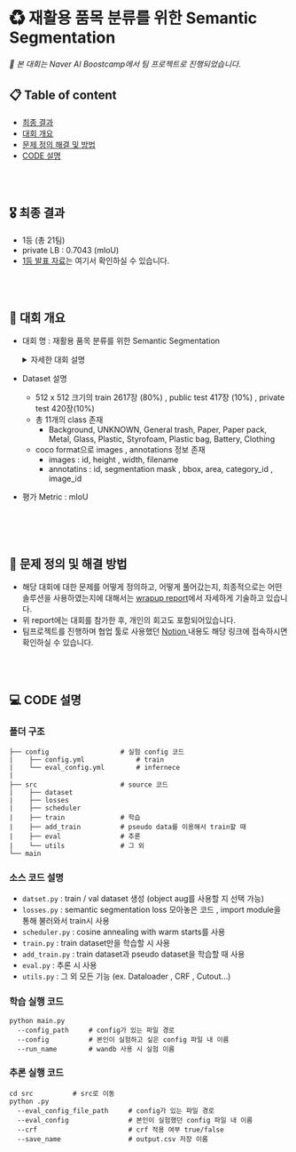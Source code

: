 
# ♻ 재활용 품목 분류를 위한 Semantic Segmentation
###### 📌 본 대회는 Naver AI Boostcamp에서 팀 프로젝트로 진행되었습니다. 
## 📋 Table of content
- [최종 결과](#Result)<br>
- [대회 개요](#Overview)<br>
- [문제 정의 해결 및 방법](#Solution)<br>
- [CODE 설명](#Code)<br>

<br></br>
## 🎖 최종 결과 <a name = 'Result'></a>
- 1등 (총 21팀)
- private LB : 0.7043 (mIoU)
- [1등 발표 자료](https://github.com/bcaitech1/p3-ims-obd-multihead_ensemble/blob/master/presentation/Pstage3_solution.pdf)는 여기서 확인하실 수 있습니다. 

<br></br>
## 👀 대회 개요 <a name = 'Overview'></a>
- 대회 명 : 재활용 품목 분류를 위한 Semantic Segmentation
  <details>
  <summary>자세한 대회 설명</summary>
  <div markdown="1">       

  환경 부담을 조금이나마 줄일 수 있는 방법의 하나로 '분리수거'가 있습니다. 잘 분리배출 된 쓰레기는 자원으로서 가치를 인정받아 재활용되지만, 잘못 분리배출 되면 그대로 폐기물로 분류되어 매립, 소각되기 때문입니다. 우리나라의 분리 수거율은 굉장히 높은 것으로 알려져 있고, 또 최근 이러한 쓰레기 문제가 주목받으며 더욱 많은 사람이 분리수거에 동참하려 하고 있습니다. 하지만 '이 쓰레기가 어디에 속하는지', '어떤 것들을 분리해서 버리는 것이 맞는지' 등 정확한 분리수거 방법을 알기 어렵다는 문제점이 있습니다.

  따라서, 우리는 쓰레기가 찍힌 사진에서 쓰레기를 Segmentation 하는 모델을 만들어 이러한 문제점을 해결해보고자 합니다. 문제 해결을 위한 데이터셋으로는 일반 쓰레기, 플라스틱, 종이, 유리 등 11 종류의 쓰레기가 찍힌 사진 데이터셋이 제공됩니다.


  </div>
  </details>

- Dataset 설명
  - 512 x 512 크기의 train 2617장 (80%) , public test 417장 (10%) , private test 420장(10%) 
  - 총 11개의 class 존재 
     - Background, UNKNOWN, General trash, Paper, Paper pack, Metal, Glass, Plastic, Styrofoam, Plastic bag, Battery, Clothing
  - coco format으로 images , annotations 정보 존재
    - images : id, height , width, filename
    - annotatins : id, segmentation mask , bbox, area, category_id , image_id
- 평가 Metric : mIoU
<br></br>


<br></br>
## 📝 문제 정의 및 해결 방법 <a name = 'Solution'></a>
- 해당 대회에 대한 문제를 어떻게 정의하고, 어떻게 풀어갔는지, 최종적으로는 어떤 솔루션을 사용하였는지에 대해서는 [wrapup report](https://www.notion.so/Wrap-up-Pstage3-Semantic-Segmentation-2679c48f500a40f5bf7d7ffb227b8e46)에서 자세하게 기술하고 있습니다. 
- 위 report에는 대회를 참가한 후, 개인의 회고도 포함되어있습니다. 
- 팀프로젝트를 진행하며 협업 툴로 사용했던 [Notion ](https://www.notion.so/1cdc0eddd3d649b68eebd94e27dc8655?v=b17e11d3c44148bc80dddf4c24b9cabf)내용도 해당 링크에 접속하시면 확인하실 수 있습니다.

<br></br>
## 💻 CODE 설명<a name = 'Code'></a>
### 폴더 구조 
```
├── config                  # 실험 config 코드
|    ├── config.yml             # train   
|    └── eval_config.yml        # infernece 
|
├── src                     # source 코드
|    ├── dataset                
|    ├── losses                 
|    ├── scheduler                             
|    ├── train              # 학습
|    ├── add_train          # pseudo data를 이용해서 train할 때
|    ├── eval               # 추론
|    └── utils              # 그 외 
└── main

```
### 소스 코드 설명 
- `datset.py` : train / val dataset 생성 (object aug를 사용할 지 선택 가능)
- `losses.py` : semantic segmentation loss 모아놓은 코드 , import module을 통해 불러와서 train시 사용
- `scheduler.py` : cosine annealing with warm starts를 사용
- `train.py` : train dataset만을 학습할 시 사용
- `add_train.py` : train dataset과 pseudo dataset을 학습할 때 사용
- `eval.py` : 추론 시 사용
- `utils.py` : 그 외 모든 기능 (ex. Dataloader , CRF , Cutout...)

### 학습 실행 코드 
``` 
python main.py 
  --config_path     # config가 있는 파일 경로
  --config          # 본인이 실험하고 싶은 config 파일 내 이름 
  --run_name        # wandb 사용 시 실험 이름
```
### 추론 실행 코드 
```   
cd src          # src로 이동
python .py 
  --eval_config_file_path     # config가 있는 파일 경로
  --eval_config               # 본인이 실험했던 config 파일 내 이름
  --crf                       # crf 적용 여부 true/false
  --save_name                 # output.csv 저장 이름
```
